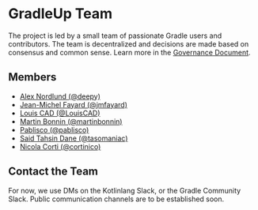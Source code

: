 # GradleUp Team

The project is led by a small team of passionate Gradle users and contributors.
The team is decentralized and decisions are made based on consensus and common sense.
Learn more in the [Governance Document](./governance.md).

## Members

- [Alex Nordlund (@deepy)](https://github.com/deepy)
- [Jean-Michel Fayard (@jmfayard)](https://github.com/jmfayard)
- [Louis CAD (@LouisCAD)](https://github.com/LouisCAD)
- [Martin Bonnin (@martinbonnin)](https://github.com/martinbonnin)
- [Pablisco (@pablisco)](https://github.com/pablisco)
- [Said Tahsin Dane (@tasomaniac)](https://github.com/tasomaniac)
- [Nicola Corti (@cortinico)](https://github.com/cortinico)

## Contact the Team

For now, we use DMs on the Kotlinlang Slack, or the Gradle Community Slack.
Public communication channels are to be established soon.
